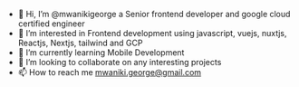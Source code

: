 - 👋 Hi, I’m @mwanikigeorge a Senior frontend developer and google cloud certified engineer
- 👀 I’m interested in Frontend development using javascript, vuejs, nuxtjs, Reactjs, Nextjs, tailwind and GCP
- 🌱 I’m currently learning Mobile Development
- 💞️ I’m looking to collaborate on any interesting projects 
- 📫 How to reach me mwaniki.george@gmail.com

<!---
mwanikigeorge/mwanikigeorge is a ✨ special ✨ repository because its `README.md` (this file) appears on your GitHub profile.
You can click the Preview link to take a look at your changes.
--->
